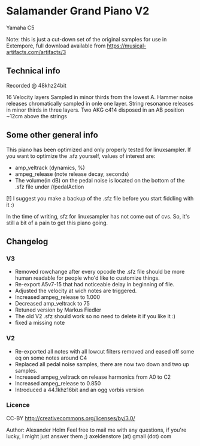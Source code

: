 # Salamander Grand Piano V2

Yamaha C5

Note: this is just a cut-down set of the original samples for use in Extempore,
full download available from <https://musical-artifacts.com/artifacts/3>

## Technical info

Recorded @ 48khz24bit

16 Velocity layers Sampled in minor thirds from the lowest A. Hammer noise
releases chromatically sampled in onle one layer. String resonance releases in
minor thirds in three layers. Two AKG c414 disposed in an AB position ~12cm
above the strings

## Some other general info

This piano has been optimized and only properly tested for linuxsampler. If you
want to optimize the .sfz yourself, values of interest are:

- amp_veltrack (dynamics, %)
- ampeg_release (note release decay, seconds)
- The volume(in dB) on the pedal noise is located on the bottom of the .sfz file under //pedalAction

[!] I suggest you make a backup of the .sfz file before you start fiddling with it :)

In the time of writing, sfz for linuxsampler has not come out of cvs. So, it's
still a bit of a pain to get this piano going.

## Changelog

### V3

- Removed rowchange after every opcode the .sfz file should be more human readable for people who'd like to customize things.
- Re-export A5v7-15 that had noticeable delay in beginning of file.
- Adjusted the velocity at wich notes are triggered.
- Increased ampeg_release to 1.000
- Decreased amp_veltrack to 75
- Retuned version by Markus Fiedler
- The old V2 .sfz should work so no need to delete it if you like it :)
- fixed a missing note

### V2

- Re-exported all notes with all lowcut filters removed and eased off some eq on some notes around C4
- Replaced all pedal noise samples, there are now two down and two up samples.
- Increased ampeg_veltrack on release harmonics from A0 to C2
- Increased ampeg_release to 0.850
- Introduced a 44.1khz16bit and an ogg vorbis version

### Licence

CC-BY <http://creativecommons.org/licenses/by/3.0/>

Author: Alexander Holm
Feel free to mail me with any questions, if you're lucky, I might just answer them ;)
axeldenstore (at) gmail (dot) com

